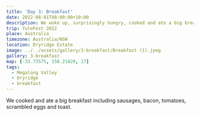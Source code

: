 ```yaml
---
title: 'Day 3: Breakfast'
date: 2022-08-01T08:00:00+10:00
description: We woke up, surprisingly hungry, cooked and ate a big breakfast with the works.
trip: YuleFest 2022
place: Australia
timezone: Australia/NSW
location: Dryridge Estate
image: ../../assets/gallery/3-breakfast/Breakfast (1).jpeg
gallery: 3-breakfast
map: [-33.73575, 150.21829, 17]
tags:
  - Megalong Valley
  - Dryridge
  - breakfast
---
```


We cooked and ate a big breakfast including sausages, bacon, tomatoes, scrambled eggs and toast.
